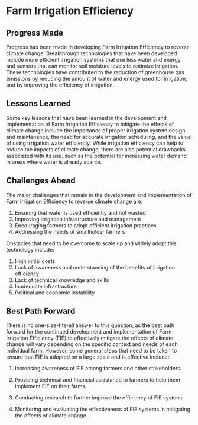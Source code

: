 # Farm Irrigation Efficiency

## Progress Made

Progress has been made in developing Farm Irrigation Efficiency to reverse climate change. Breakthrough technologies that have been developed include more efficient irrigation systems that use less water and energy, and sensors that can monitor soil moisture levels to optimize irrigation. These technologies have contributed to the reduction of greenhouse gas emissions by reducing the amount of water and energy used for irrigation, and by improving the efficiency of irrigation.

## Lessons Learned

Some key lessons that have been learned in the development and implementation of Farm Irrigation Efficiency to mitigate the effects of climate change include the importance of proper irrigation system design and maintenance, the need for accurate irrigation scheduling, and the value of using irrigation water efficiently. While irrigation efficiency can help to reduce the impacts of climate change, there are also potential drawbacks associated with its use, such as the potential for increasing water demand in areas where water is already scarce.

## Challenges Ahead

The major challenges that remain in the development and implementation of Farm Irrigation Efficiency to reverse climate change are:

1. Ensuring that water is used efficiently and not wasted
2. Improving irrigation infrastructure and management
3. Encouraging farmers to adopt efficient irrigation practices
4. Addressing the needs of smallholder farmers

Obstacles that need to be overcome to scale up and widely adopt this technology include:

1. High initial costs
2. Lack of awareness and understanding of the benefits of irrigation efficiency
3. Lack of technical knowledge and skills
4. Inadequate infrastructure
5. Political and economic instability

## Best Path Forward

There is no one-size-fits-all answer to this question, as the best path forward for the continued development and implementation of Farm Irrigation Efficiency (FIE) to effectively mitigate the effects of climate change will vary depending on the specific context and needs of each individual farm. However, some general steps that need to be taken to ensure that FIE is adopted on a large scale and is effective include:

1. Increasing awareness of FIE among farmers and other stakeholders.

2. Providing technical and financial assistance to farmers to help them implement FIE on their farms.

3. Conducting research to further improve the efficiency of FIE systems.

4. Monitoring and evaluating the effectiveness of FIE systems in mitigating the effects of climate change.
